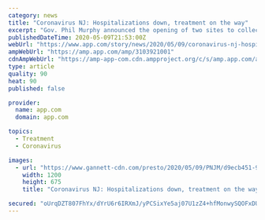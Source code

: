 ```yaml
---
category: news
title: "Coronavirus NJ: Hospitalizations down, treatment on the way"
excerpt: "Gov. Phil Murphy announced the opening of two sites to collect blood plasma that could potentially save lives of those seriously ill with COVID-19."
publishedDateTime: 2020-05-09T21:53:00Z
webUrl: "https://www.app.com/story/news/2020/05/09/coronavirus-nj-hospitalizations-down-treatment-way/3103921001/"
ampWebUrl: "https://amp.app.com/amp/3103921001"
cdnAmpWebUrl: "https://amp-app-com.cdn.ampproject.org/c/s/amp.app.com/amp/3103921001"
type: article
quality: 90
heat: 90
published: false

provider:
  name: app.com
  domain: app.com

topics:
  - Treatment
  - Coronavirus

images:
  - url: "https://www.gannett-cdn.com/presto/2020/05/09/PNJM/d9ecb451-97a3-4aa3-be36-87c680683418-MURPHYCOVID0509E.jpg?auto=webp&crop=2236,1258,x0,y564&format=pjpg&width=1200"
    width: 1200
    height: 675
    title: "Coronavirus NJ: Hospitalizations down, treatment on the way"

secured: "oUrqDZT807FhYx/dYrU6r6IRXmJ/yPCSixYe5aj07U1zZ4+hfMonwySQOFxDUhc3fLt1PU5C+I+GNEmoKA3Me7fId77Uvm4WV7l+eGPx/P0RQTnrytBUiKAbCqZD1CwZ+YV4C+9AlKzRyxBLFaZzcYj41U51e4wDpAUMYQ+Mga5Zh4TSK3bI9OAMKI08/af5gJI9wivCX6ceVbRzHuGeOHFIwIuz2HHz9lfEK4eQy807wTA8zpdXtwGxC53QFtmKwn2IP351gDGZSq0ZumnD/KDwQT7rDKAZxVTrP2EDh+xcsmssrn3Z1zF1wpVq8vUd;MqvHTffTWyZpql4PxAr9iw=="
---
```


